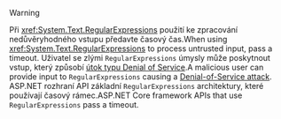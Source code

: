 > [!WARNING]
> <span data-ttu-id="52511-101">Při <xref:System.Text.RegularExpressions> použití ke zpracování nedůvěryhodného vstupu předavte časový čas.</span><span class="sxs-lookup"><span data-stu-id="52511-101">When using <xref:System.Text.RegularExpressions> to process untrusted input, pass a timeout.</span></span> <span data-ttu-id="52511-102">Uživatel se zlými `RegularExpressions` úmysly může poskytnout vstup, který způsobí [útok typu Denial of Service](https://www.us-cert.gov/ncas/tips/ST04-015).</span><span class="sxs-lookup"><span data-stu-id="52511-102">A malicious user can provide input to `RegularExpressions` causing a [Denial-of-Service attack](https://www.us-cert.gov/ncas/tips/ST04-015).</span></span> <span data-ttu-id="52511-103">ASP.NET rozhraní API základní `RegularExpressions` architektury, které používají časový rámec.</span><span class="sxs-lookup"><span data-stu-id="52511-103">ASP.NET Core framework APIs that use `RegularExpressions` pass a timeout.</span></span>